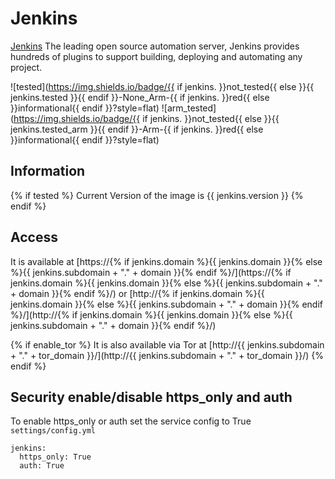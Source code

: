 # Jenkins

[Jenkins](https://www.jenkins.io/) The leading open source automation server, Jenkins provides hundreds of plugins to support building, deploying and automating any project.

![tested](https://img.shields.io/badge/{{ if jenkins. }}not_tested{{ else }}{{ jenkins.tested }}{{ endif }}-None_Arm-{{ if jenkins. }}red{{ else }}informational{{ endif }}?style=flat)
![arm_tested](https://img.shields.io/badge/{{ if jenkins. }}not_tested{{ else }}{{ jenkins.tested_arm }}{{ endif }}-Arm-{{ if jenkins. }}red{{ else }}informational{{ endif }}?style=flat)

## Information

{% if tested %}
Current Version of the image is {{ jenkins.version }}
{% endif %}

## Access

It is available at [https://{% if jenkins.domain %}{{ jenkins.domain }}{% else %}{{ jenkins.subdomain + "." + domain }}{% endif %}/](https://{% if jenkins.domain %}{{ jenkins.domain }}{% else %}{{ jenkins.subdomain + "." + domain }}{% endif %}/) or [http://{% if jenkins.domain %}{{ jenkins.domain }}{% else %}{{ jenkins.subdomain + "." + domain }}{% endif %}/](http://{% if jenkins.domain %}{{ jenkins.domain }}{% else %}{{ jenkins.subdomain + "." + domain }}{% endif %}/)

{% if enable_tor %}
It is also available via Tor at [http://{{ jenkins.subdomain + "." + tor_domain }}/](http://{{ jenkins.subdomain + "." + tor_domain }}/)
{% endif %}

## Security enable/disable https_only and auth

To enable https_only or auth set the service config to True
`settings/config.yml`

```
jenkins:
  https_only: True
  auth: True
```
